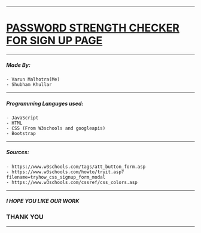 
***************************************************************************************

<h1><u> PASSWORD STRENGTH CHECKER FOR SIGN UP PAGE </u></h1>
		      
***************************************************************************************
##### Made By:

    - Varun Malhotra(Me)
    - Shubham Khullar
***************************************************************************************
##### Programming Languges used:

    - JavaScript
    - HTML
    - CSS (From W3schools and googleapis)
    - Bootstrap
***************************************************************************************
##### Sources: 

    - https://www.w3schools.com/tags/att_button_form.asp
    - https://www.w3schools.com/howto/tryit.asp?filename=tryhow_css_signup_form_modal
    - https://www.w3schools.com/cssref/css_colors.asp 


***************************************************************************************
##### I HOPE YOU LIKE OUR WORK

### THANK YOU
***************************************************************************************
